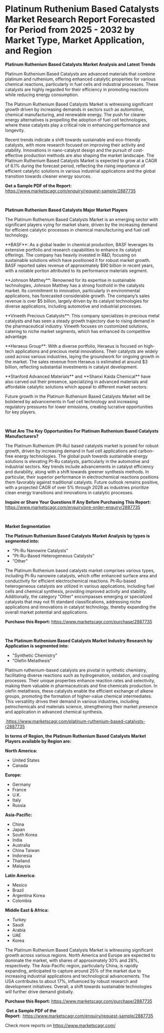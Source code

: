 <p><h1>Platinum Ruthenium Based Catalysts Market Research Report Forecasted for Period from 2025 -  2032 by Market Type, Market Application, and Region</h1></p><p><strong>Platinum Ruthenium Based Catalysts Market Analysis and Latest Trends</strong></p>
<p><p>Platinum Ruthenium Based Catalysts are advanced materials that combine platinum and ruthenium, offering enhanced catalytic properties for various chemical reactions, particularly in fuel cells and industrial processes. These catalysts are highly regarded for their efficiency in promoting reactions while reducing energy consumption.</p><p>The Platinum Ruthenium Based Catalysts Market is witnessing significant growth driven by increasing demands in sectors such as automotive, chemical manufacturing, and renewable energy. The push for cleaner energy alternatives is propelling the adoption of fuel cell technologies, where these catalysts play a critical role in enhancing performance and longevity.</p><p>Recent trends indicate a shift towards sustainable and eco-friendly catalysts, with more research focused on improving their activity and stability. Innovations in nano-catalyst design and the pursuit of cost-effective production methods are also shaping the market landscape. The Platinum Ruthenium Based Catalysts Market is expected to grow at a CAGR of 6.1% during the forecast period, reflecting the rising importance of efficient catalytic solutions in various industrial applications and the global transition towards cleaner energy sources.</p></p>
<p><strong>Get a Sample PDF of the Report:&nbsp;</strong> <a href="https://www.marketscagr.com/enquiry/request-sample/2887735?utm_campaign=2461&utm_medium=2&utm_source=Github&utm_content=ia&utm_term=14032025&utm_id=platinum-ruthenium-based-catalysts">https://www.marketscagr.com/enquiry/request-sample/2887735</a></p>
<p>&nbsp;</p>
<p><strong>Platinum Ruthenium Based Catalysts Major Market Players</strong></p>
<p><p>The Platinum Ruthenium Based Catalysts Market is an emerging sector with significant players vying for market share, driven by the increasing demand for efficient catalytic processes in chemical manufacturing and fuel cell technology.</p><p>**BASF**: As a global leader in chemical production, BASF leverages its extensive portfolio and research capabilities to enhance its catalyst offerings. The company has heavily invested in R&D, focusing on sustainable solutions which have positioned it for robust market growth. BASF reported sales revenue of approximately $90 billion in recent years, with a notable portion attributed to its performance materials segment.</p><p>**Johnson Matthey**: Renowned for its expertise in sustainable technologies, Johnson Matthey has a strong foothold in the catalysts market. Its commitment to innovation, particularly in environmental applications, has forecasted considerable growth. The company’s sales revenue is over $5 billion, largely driven by its catalyst technologies for diverse applications, including automotive and industrial processes.</p><p>**Vineeth Precious Catalysts**: This company specializes in precious metal catalysts and has seen a steady growth trajectory due to rising demand in the pharmaceutical industry. Vineeth focuses on customized solutions, catering to niche market segments, which has enhanced its competitive advantage.</p><p>**Heraeus Group**: With a diverse portfolio, Heraeus is focused on high-tech applications and precious metal innovations. Their catalysts are widely used across various industries, laying the groundwork for ongoing growth in the market. The sales revenue from Heraeus is estimated at around $3 billion, reflecting substantial investments in catalyst development.</p><p>**Stanford Advanced Materials** and **Shanxi Kaida Chemical** have also carved out their presence, specializing in advanced materials and affordable catalytic solutions which appeal to different market sectors.</p><p>Future growth in the Platinum Ruthenium Based Catalysts Market will be bolstered by advancements in fuel cell technology and increasing regulatory pressures for lower emissions, creating lucrative opportunities for key players.</p></p>
<p>&nbsp;</p>
<p><strong>What Are The Key Opportunities For Platinum Ruthenium Based Catalysts Manufacturers?</strong></p>
<p><p>The Platinum Ruthenium (Pt-Ru) based catalysts market is poised for robust growth, driven by increasing demand in fuel cell applications and carbon-free energy technologies. The global push towards sustainable energy solutions is elevating Pt-Ru catalysts, particularly in the automotive and industrial sectors. Key trends include advancements in catalyst efficiency and durability, along with a shift towards greener synthesis methods. In particular, their superior performance in electrochemical reactions positions them favorably against traditional catalysts. Future outlook remains positive, with a projected CAGR of over 5% through 2028 as industries prioritize clean energy transitions and innovations in catalytic processes.</p></p>
<p><strong>Inquire or Share Your Questions If Any Before Purchasing This Report:</strong> <a href="https://www.marketscagr.com/enquiry/pre-order-enquiry/2887735?utm_campaign=2461&utm_medium=2&utm_source=Github&utm_content=ia&utm_term=14032025&utm_id=platinum-ruthenium-based-catalysts">https://www.marketscagr.com/enquiry/pre-order-enquiry/2887735</a></p>
<p>&nbsp;</p>
<p><strong>Market Segmentation</strong></p>
<p><strong>The Platinum Ruthenium Based Catalysts Market Analysis by types is segmented into:</strong></p>
<p><ul><li>"Pt-Ru Nanowire Catalysts"</li><li>"Pt-Ru-Based Heterogeneous Catalysts"</li><li>"Other"</li></ul></p>
<p><p>The Platinum Ruthenium based catalysts market comprises various types, including Pt-Ru nanowire catalysts, which offer enhanced surface area and conductivity for efficient electrochemical reactions. Pt-Ru-based heterogeneous catalysts are utilized in various applications, including fuel cells and chemical synthesis, providing improved activity and stability. Additionally, the category "Other" encompasses emerging or specialized catalysts that may not fit standard classifications, addressing niche applications and innovations in catalyst technology, thereby expanding the overall market potential and applications.</p></p>
<p><strong>Purchase this Report:&nbsp;</strong><a href="https://www.marketscagr.com/purchase/2887735?utm_campaign=2461&utm_medium=2&utm_source=Github&utm_content=ia&utm_term=14032025&utm_id=platinum-ruthenium-based-catalysts">https://www.marketscagr.com/purchase/2887735</a></p>
<p>&nbsp;</p>
<p><strong>The Platinum Ruthenium Based Catalysts Market Industry Research by Application is segmented into:</strong></p>
<p><ul><li>"Synthetic Chemistry"</li><li>"Olefin Metathesis"</li></ul></p>
<p><p>Platinum ruthenium-based catalysts are pivotal in synthetic chemistry, facilitating diverse reactions such as hydrogenation, oxidation, and coupling processes. Their unique properties enhance reaction rates and selectivity, making them valuable in pharmaceuticals and fine chemicals production. In olefin metathesis, these catalysts enable the efficient exchange of alkene groups, promoting the formation of higher-value chemical intermediates. This versatility drives their demand in various industries, including petrochemicals and materials science, strengthening their market presence and application in advanced chemical synthesis.</p></p>
<p><a href="https://www.marketscagr.com/platinum-ruthenium-based-catalysts-r2887735?utm_campaign=2461&utm_medium=2&utm_source=Github&utm_content=ia&utm_term=14032025&utm_id=platinum-ruthenium-based-catalysts">&nbsp;https://www.marketscagr.com/platinum-ruthenium-based-catalysts-r2887735</a></p>
<p><strong>In terms of Region, the Platinum Ruthenium Based Catalysts Market Players available by Region are:</strong></p>
<p>
    <p> <strong> North America: </strong>
        <ul>
            <li>United States</li>
            <li>Canada</li>
        </ul>
        </p> 
    <p> <strong> Europe: </strong>
        <ul>
            <li>Germany</li>
            <li>France</li>
            <li>U.K.</li>
            <li>Italy</li>
            <li>Russia</li>
        </ul>
        </p> 
    <p> <strong> Asia-Pacific: </strong>
        <ul>
            <li>China</li>
            <li>Japan</li>
            <li>South Korea</li>
            <li>India</li>
            <li>Australia</li>
            <li>China Taiwan</li>
            <li>Indonesia</li>
            <li>Thailand</li>
            <li>Malaysia</li>
        </ul>
        </p> 
    <p> <strong> Latin America: </strong>
        <ul>
            <li>Mexico</li>
            <li>Brazil</li>
            <li>Argentina Korea</li>
            <li>Colombia</li>
        </ul>
        </p> 
    <p> <strong> Middle East & Africa: </strong>
        <ul>
            <li>Turkey</li>
            <li>Saudi</li>
            <li>Arabia</li>
            <li>UAE</li>
            <li>Korea</li>
        </ul>
    </p>
    </p>
<p><p>The Platinum Ruthenium Based Catalysts Market is witnessing significant growth across various regions. North America and Europe are expected to dominate the market, with shares of approximately 30% and 28%, respectively. The Asia-Pacific region, particularly China, is rapidly expanding, anticipated to capture around 25% of the market due to increasing industrial applications and technological advancements. The USA contributes to about 17%, influenced by robust research and development initiatives. Overall, a shift towards sustainable technologies will further drive demand globally.</p></p>
<p><strong>Purchase this Report: </strong><a href="https://www.marketscagr.com/purchase/2887735?utm_campaign=2461&utm_medium=2&utm_source=Github&utm_content=ia&utm_term=14032025&utm_id=platinum-ruthenium-based-catalysts">https://www.marketscagr.com/purchase/2887735</a></p>
<p>&nbsp;<strong>Get a Sample PDF of the Report:&nbsp;&nbsp;</strong><a href="https://www.marketscagr.com/enquiry/request-sample/2887735?utm_campaign=2461&utm_medium=2&utm_source=Github&utm_content=ia&utm_term=14032025&utm_id=platinum-ruthenium-based-catalysts">https://www.marketscagr.com/enquiry/request-sample/2887735</a></p>
<p><strong></strong></p>
<p>Check more reports on <a href="https://www.marketscagr.com/?utm_campaign=2461&utm_medium=2&utm_source=Github&utm_content=ia&utm_term=14032025&utm_id=platinum-ruthenium-based-catalysts">https://www.marketscagr.com/</a></p>